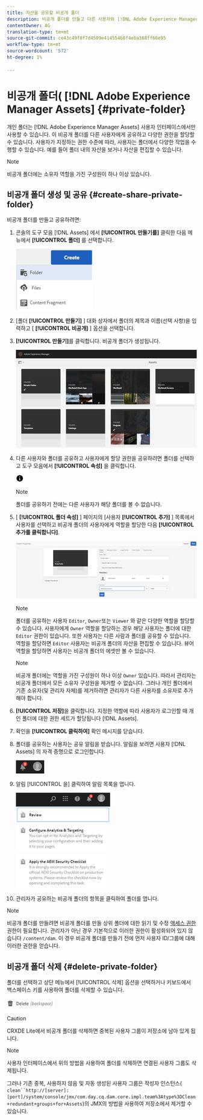 ```yaml
---
title: 자산을 공유할 비공개 폴더
description: 비공개 폴더를 만들고 다른 사용자와 [!DNL Adobe Experience Manager Assets] 공유하고 다양한 권한을 할당하는 방법을 알아봅니다.
contentOwner: AG
translation-type: tm+mt
source-git-commit: ce43c49f8f7d4509e414554b8f4eba368ff66e95
workflow-type: tm+mt
source-wordcount: '572'
ht-degree: 1%

---
```



# 비공개 폴더( [!DNL Adobe Experience Manager Assets] {#private-folder}

개인 폴더는 [!DNL Adobe Experience Manager Assets] 사용자 인터페이스에서만 사용할 수 있습니다. 이 비공개 폴더를 다른 사용자에게 공유하고 다양한 권한을 할당할 수 있습니다. 사용자가 지정하는 권한 수준에 따라, 사용자는 폴더에서 다양한 작업을 수행할 수 있습니다. 예를 들어 폴더 내의 자산을 보거나 자산을 편집할 수 있습니다.

>[!NOTE]
>
>비공개 폴더에는 소유자 역할을 가진 구성원이 하나 이상 있습니다.

## 비공개 폴더 생성 및 공유 {#create-share-private-folder}

비공개 폴더를 만들고 공유하려면:

1. 콘솔의 도구 모음 [!DNL Assets] 에서 **[!UICONTROL 만들기를]** 클릭한 다음 메뉴에서 **[!UICONTROL 폴더]** 를 선택합니다.

   ![에셋 폴더 만들기](assets/Create-folder.png)

1. [폴더 **[!UICONTROL 만들기]** ] 대화 상자에서 폴더의 제목과 이름(선택 사항)을 입력하고 [ **[!UICONTROL 비공개]** ] 옵션을 선택합니다.

1. **[!UICONTROL 만들기]**&#x200B;를 클릭합니다. 비공개 폴더가 생성됩니다.

   ![chlimage_1-413](assets/chlimage_1-413.png)

1. 다른 사용자와 폴더를 공유하고 사용자에게 할당 권한을 공유하려면 폴더를 선택하고 도구 모음에서 **[!UICONTROL 속성]** 을 클릭합니다.

   ![정보 옵션](assets/do-not-localize/info-circle-icon.png)

   >[!NOTE]
   >
   >폴더를 공유하기 전에는 다른 사용자가 해당 폴더를 볼 수 없습니다.

1. [ **[!UICONTROL 폴더 속성]** ] 페이지의 [사용자 **[!UICONTROL 추가]** ] 목록에서 사용자를 선택하고 비공개 폴더의 사용자에게 역할을 할당한 다음 **[!UICONTROL 추가를 클릭합니다]**.

   ![chlimage_1-415](assets/chlimage_1-415.png)

   >[!NOTE]
   >
   >폴더를 공유하는 사용자 `Editor`, `Owner`또는 `Viewer` 와 같은 다양한 역할을 할당할 수 있습니다. 사용자에게 `Owner` 역할을 할당하는 경우 해당 사용자는 폴더에 대한 `Editor` 권한이 있습니다. 또한 사용자는 다른 사람과 폴더를 공유할 수 있습니다. 역할을 할당하면 `Editor` 사용자는 비공개 폴더의 자산을 편집할 수 있습니다. 뷰어 역할을 할당하면 사용자는 비공개 폴더의 에셋만 볼 수 있습니다.

   >[!NOTE]
   >
   >비공개 폴더에는 역할을 가진 구성원이 하나 이상 `Owner` 있습니다. 따라서 관리자는 비공개 폴더에서 모든 소유자 구성원을 제거할 수 없습니다. 그러나 개인 폴더에서 기존 소유자(및 관리자 자체)를 제거하려면 관리자가 다른 사용자를 소유자로 추가해야 합니다.

1. **[!UICONTROL 저장]**&#x200B;을 클릭합니다. 지정한 역할에 따라 사용자가 로그인할 때 개인 폴더에 대한 권한 세트가 할당됩니다 [!DNL Assets].
1. 확인을 **[!UICONTROL 클릭하여]** 확인 메시지를 닫습니다.
1. 폴더를 공유하는 사용자는 공유 알림을 받습니다. 알림을 보려면 사용자 [!DNL Assets] 의 자격 증명으로 로그인합니다.

   ![chlimage_1-416](assets/chlimage_1-416.png)

1. 알림 [!UICONTROL 을] 클릭하여 알림 목록을 엽니다.

   ![알림 목록](assets/Assets-Notification.png)

1. 관리자가 공유하는 비공개 폴더의 항목을 클릭하여 폴더를 엽니다.

>[!NOTE]
>
>비공개 폴더를 만들려면 비공개 폴더를 만들 상위 폴더에 대한 읽기 및 수정 [액세스 권한](/help/sites-administering/security.md#permissions-in-aem) 권한이 필요합니다. 관리자가 아닌 경우 기본적으로 이러한 권한이 활성화되어 있지 않습니다 `/content/dam`. 이 경우 비공개 폴더를 만들기 전에 먼저 사용자 ID/그룹에 대해 이러한 권한을 얻습니다.

## 비공개 폴더 삭제 {#delete-private-folder}

폴더를 선택하고 상단 메뉴에서 [!UICONTROL 삭제] 옵션을 선택하거나 키보드에서 백스페이스 키를 사용하여 폴더를 삭제할 수 있습니다.

![상단 메뉴에서 옵션 삭제](assets/delete-option.png)

>[!CAUTION]
>
>CRXDE Lite에서 비공개 폴더를 삭제하면 중복된 사용자 그룹이 저장소에 남아 있게 됩니다.

>[!NOTE]
>
>사용자 인터페이스에서 위의 방법을 사용하여 폴더를 삭제하면 연결된 사용자 그룹도 삭제됩니다.
>
>그러나 기존 중복, 사용하지 않음 및 자동 생성된 사용자 그룹은 작성자 인스턴스( `clean``http://[server]:[port]/system/console/jmx/com.day.cq.dam.core.impl.team%3Atype%3DClean+redundant+groups+for+Assets`)의 JMX의 방법을 사용하여 저장소에서 제거할 수 있습니다.
